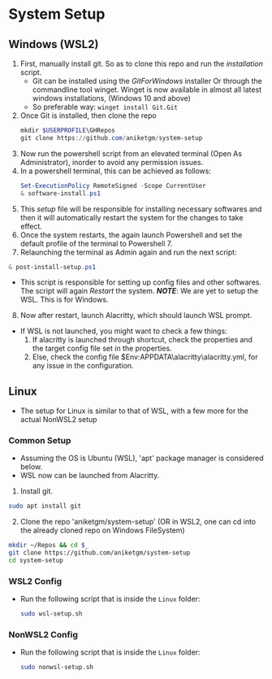 # System Setup

## Windows (WSL2)

1. First, manually install git. So as to clone this repo and run the *installation* script.
	- Git can be installed using the *GitForWindows* installer Or through the commandline tool winget. Winget is now available in almost all latest windows installations, (Windows 10 and above)
	- So preferable way: `winget install Git.Git`
2. Once Git is installed, then clone the repo
	```powershell
	mkdir $USERPROFILE\GHRepos
	git clone https://github.com/aniketgm/system-setup
	```
3. Now run the powershell script from an elevated terminal (Open As Administrator), inorder to avoid any permission issues.
4. In a powershell terminal, this can be achieved as follows:
	```powershell
	Set-ExecutionPolicy RemoteSigned -Scope CurrentUser
	& software-install.ps1
	```
5. This *setup* file will be responsible for installing necessary softwares and then it will automatically restart the system for the changes to take effect.
6. Once the system restarts, the again launch Powershell and set the default profile of the terminal to Powershell 7.
7. Relaunching the terminal as Admin again and run the next script:
  ```powershell
  & post-install-setup.ps1
  ```
  - This script is responsible for setting up config files and other softwares. The script will again *Restart* the system.
  __*NOTE*__: We are yet to setup the WSL. This is for Windows.
8. Now after restart, launch Alacritty, which should launch WSL prompt.
  - If WSL is not launched, you might want to check a few things:
    1. If alacritty is launched through shortcut, check the properties and the target config file set in the properties.
    2. Else, check the config file $Env:APPDATA\alacritty\alacritty.yml, for any issue in the configuration.

## Linux

* The setup for Linux is similar to that of WSL, with a few more for the actual NonWSL2 setup

### Common Setup

* Assuming the OS is Ubuntu (WSL), 'apt' package manager is considered below.
* WSL now can be launched from Alacritty.

1. Install git.
  ```bash
  sudo apt install git
  ```
2. Clone the repo 'aniketgm/system-setup' (OR in WSL2, one can cd into the already cloned repo on Windows FileSystem)
  ```bash
  mkdir ~/Repos && cd $_
  git clone https://github.com/aniketgm/system-setup
  cd system-setup
  ```

### WSL2 Config

* Run the following script that is inside the `Linux` folder:
  ```bash
  sudo wsl-setup.sh
  ```

### NonWSL2 Config

* Run the following script that is inside the `Linux` folder:
  ```bash
  sudo nonwsl-setup.sh
  ```
